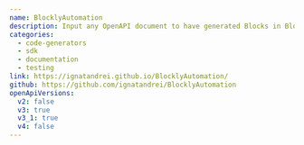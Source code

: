 ```yaml
---
name: BlocklyAutomation
description: Input any OpenAPI document to have generated Blocks in Blockly form to test and generate documentation.
categories:
  - code-generators
  - sdk
  - documentation
  - testing
link: https://ignatandrei.github.io/BlocklyAutomation/
github: https://github.com/ignatandrei/BlocklyAutomation
openApiVersions:
  v2: false
  v3: true
  v3_1: true
  v4: false
---
```

